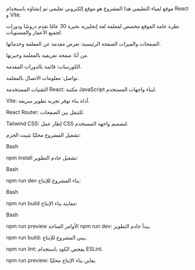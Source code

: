 موقع لمياء التعليمي
هذا المشروع هو موقع إلكتروني تعليمي تم إنشاؤه باستخدام React و Vite.

نظرة عامة
الموقع مخصص لمعلمة لغة إنجليزية بخبرة 30 عامًا تقدم دروسًا ودورات لجميع الأعمار والمستويات.

الصفحات والميزات
الصفحة الرئيسية: تعرض مقدمة عن المعلمة وخدماتها.

من أنا: صفحة تعريفية بالمعلمة وخبرتها.

الكورسات: قائمة بالدورات المقدمة.

تواصل: معلومات الاتصال بالمعلمة.

التقنيات المستخدمة
React: مكتبة JavaScript لبناء واجهات المستخدم.

Vite: أداة بناء توفر تجربة تطوير سريعة.

React Router: للتنقل بين الصفحات.

Tailwind CSS: إطار عمل CSS لتصميم واجهة المستخدم.

تشغيل المشروع محليًا
تثبيت الحزم:

Bash

npm install
تشغيل خادم التطوير:

Bash

npm run dev
بناء المشروع للإنتاج:

Bash

npm run build
معاينة بناء الإنتاج:

Bash

npm run preview
الأوامر المتاحة
npm run dev: يبدأ خادم التطوير.

npm run build: يبني المشروع للإنتاج.

npm run lint: يفحص الكود باستخدام ESLint.

npm run preview: يعاين بناء الإنتاج محليًا.


